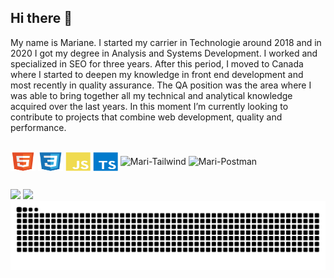 ## Hi there 👋
<div>
  <p>My name is Mariane. I started my carrier in Technologie around 2018 and in 2020 I got my degree in Analysis and Systems Development. I worked and specialized in SEO for three years. After this period, I moved to Canada where I started to deepen my knowledge in front end development and most recently in quality assurance. The QA position was the area where I was able to bring together all my technical and analytical knowledge acquired over the last years. In this moment I’m currently looking to contribute to projects that combine web development, quality and performance.</p>
</div>
<br>
<div style="display: inline_block">
  <!--  <h3>Technologies and Tools</h3> -->
  <img align="center" alt="Mari-HTML" height="30" width="40" src="https://raw.githubusercontent.com/devicons/devicon/master/icons/html5/html5-original.svg">
  <img align="center" alt="Mari-CSS" height="30" width="40" src="https://raw.githubusercontent.com/devicons/devicon/master/icons/css3/css3-original.svg">
  <img align="center" alt="Mari-Js" height="30" width="40" src="https://raw.githubusercontent.com/devicons/devicon/master/icons/javascript/javascript-plain.svg">
  <img align="center" alt="Mari-Ts" height="30" width="40" src="https://raw.githubusercontent.com/devicons/devicon/master/icons/typescript/typescript-plain.svg">
  <img align="center" alt="Mari-Tailwind" height="30" width="40" src="https://cdn.jsdelivr.net/gh/devicons/devicon@latest/icons/tailwindcss/tailwindcss-original.svg">
  <img align="center" alt="Mari-Postman" height="30" width="40" src="https://cdn.jsdelivr.net/gh/devicons/devicon@latest/icons/postman/postman-original.svg">
</div>
  
  ##
 
<div> 
  <a href = "mailto:maripirczak@gmail.com"><img src="https://img.shields.io/badge/-Gmail-%23E4405F?style=for-the-badge&logo=gmail&logoColor=white" target="_blank"></a>
  <a href="https://www.linkedin.com/in/mariane-pirczak/" target="_blank"><img src="https://img.shields.io/badge/-LinkedIn-%230077B5?style=for-the-badge&logo=linkedin&logoColor=white" target="_blank"></a> 
</div>

<picture>
  <source media="(prefers-color-scheme: dark)" srcset="https://raw.githubusercontent.com/maripirczak/maripirczak/output/github-contribution-grid-snake-dark.svg">
  <source media="(prefers-color-scheme: light)" srcset="https://raw.githubusercontent.com/maripirczak/maripirczak/output/github-contribution-grid-snake.svg">
  <img alt="github contribution grid snake animation" src="https://raw.githubusercontent.com/maripirczak/maripirczak/output/github-contribution-grid-snake.svg">
</picture>
